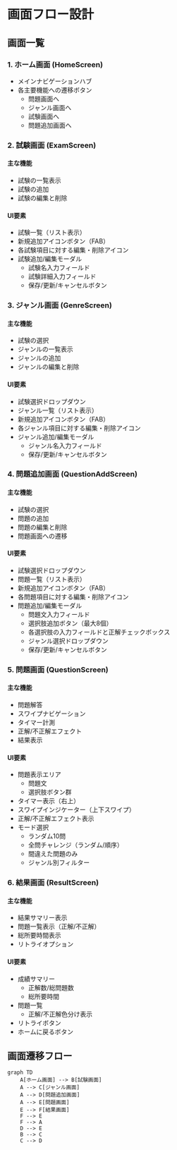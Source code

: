 # 画面フロー設計

## 画面一覧

### 1. ホーム画面 (HomeScreen)

- メインナビゲーションハブ
- 各主要機能への遷移ボタン
  - 問題画面へ
  - ジャンル画面へ
  - 試験画面へ
  - 問題追加画面へ

### 2. 試験画面 (ExamScreen)

#### 主な機能

- 試験の一覧表示
- 試験の追加
- 試験の編集と削除

#### UI要素

- 試験一覧（リスト表示）
- 新規追加アイコンボタン（FAB）
- 各試験項目に対する編集・削除アイコン
- 試験追加/編集モーダル
  - 試験名入力フィールド
  - 試験詳細入力フィールド
  - 保存/更新/キャンセルボタン

### 3. ジャンル画面 (GenreScreen)

#### 主な機能

- 試験の選択
- ジャンルの一覧表示
- ジャンルの追加
- ジャンルの編集と削除

#### UI要素

- 試験選択ドロップダウン
- ジャンル一覧（リスト表示）
- 新規追加アイコンボタン（FAB）
- 各ジャンル項目に対する編集・削除アイコン
- ジャンル追加/編集モーダル
  - ジャンル名入力フィールド
  - 保存/更新/キャンセルボタン

### 4. 問題追加画面 (QuestionAddScreen)

#### 主な機能

- 試験の選択
- 問題の追加
- 問題の編集と削除
- 問題画面への遷移

#### UI要素

- 試験選択ドロップダウン
- 問題一覧（リスト表示）
- 新規追加アイコンボタン（FAB）
- 各問題項目に対する編集・削除アイコン
- 問題追加/編集モーダル
  - 問題文入力フィールド
  - 選択肢追加ボタン（最大8個）
  - 各選択肢の入力フィールドと正解チェックボックス
  - ジャンル選択ドロップダウン
  - 保存/更新/キャンセルボタン

### 5. 問題画面 (QuestionScreen)

#### 主な機能

- 問題解答
- スワイプナビゲーション
- タイマー計測
- 正解/不正解エフェクト
- 結果表示

#### UI要素

- 問題表示エリア
  - 問題文
  - 選択肢ボタン群
- タイマー表示（右上）
- スワイプインジケーター（上下スワイプ）
- 正解/不正解エフェクト表示
- モード選択
  - ランダム10問
  - 全問チャレンジ（ランダム/順序）
  - 間違えた問題のみ
  - ジャンル別フィルター

### 6. 結果画面 (ResultScreen)

#### 主な機能

- 結果サマリー表示
- 問題一覧表示（正解/不正解）
- 総所要時間表示
- リトライオプション

#### UI要素

- 成績サマリー
  - 正解数/総問題数
  - 総所要時間
- 問題一覧
  - 正解/不正解色分け表示
- リトライボタン
- ホームに戻るボタン

## 画面遷移フロー

```mermaid
graph TD
    A[ホーム画面] --> B[試験画面]
    A --> C[ジャンル画面]
    A --> D[問題追加画面]
    A --> E[問題画面]
    E --> F[結果画面]
    F --> E
    F --> A
    D --> E
    B --> C
    C --> D
```
